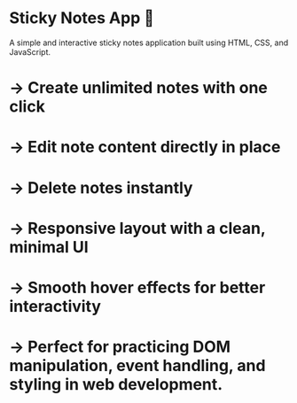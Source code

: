 # Sticky Notes App 📝
A simple and interactive sticky notes application built using HTML, CSS, and JavaScript.
# -> Create unlimited notes with one click
# -> Edit note content directly in place
# -> Delete notes instantly
# -> Responsive layout with a clean, minimal UI
# -> Smooth hover effects for better interactivity
# -> Perfect for practicing DOM manipulation, event handling, and styling in web development.
